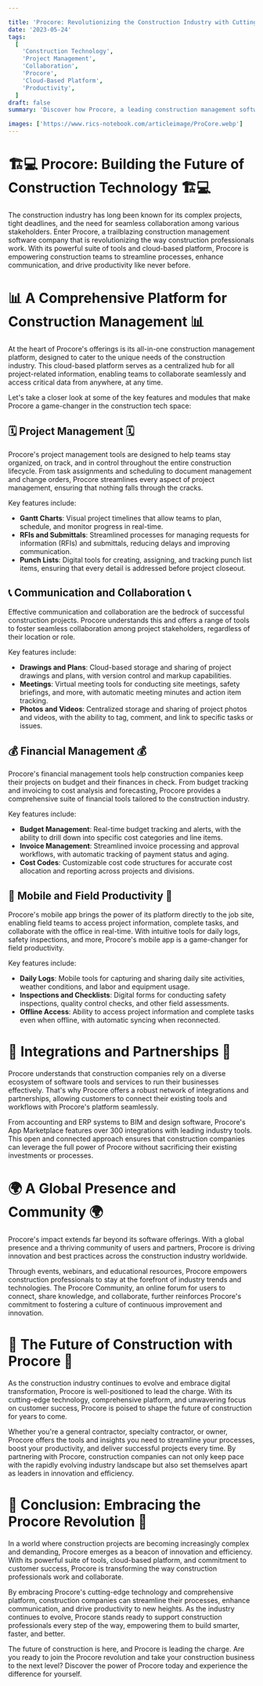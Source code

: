 ```yaml
---

title: 'Procore: Revolutionizing the Construction Industry with Cutting-Edge Technology'
date: '2023-05-24'
tags:
  [
    'Construction Technology',
    'Project Management',
    'Collaboration',
    'Procore',
    'Cloud-Based Platform',
    'Productivity',
  ]
draft: false
summary: 'Discover how Procore, a leading construction management software company, is transforming the construction industry with its comprehensive suite of tools and cloud-based platform. From project management to financial tracking, Procore streamlines processes, enhances collaboration, and boosts productivity for construction professionals worldwide.'

images: ['https://www.rics-notebook.com/articleimage/ProCore.webp']
---
```


# 🏗️💻 Procore: Building the Future of Construction Technology 🏗️💻

The construction industry has long been known for its complex projects, tight deadlines, and the need for seamless collaboration among various stakeholders. Enter Procore, a trailblazing construction management software company that is revolutionizing the way construction professionals work. With its powerful suite of tools and cloud-based platform, Procore is empowering construction teams to streamline processes, enhance communication, and drive productivity like never before.

# 📊 A Comprehensive Platform for Construction Management 📊

At the heart of Procore's offerings is its all-in-one construction management platform, designed to cater to the unique needs of the construction industry. This cloud-based platform serves as a centralized hub for all project-related information, enabling teams to collaborate seamlessly and access critical data from anywhere, at any time.

Let's take a closer look at some of the key features and modules that make Procore a game-changer in the construction tech space:

## 🗓️ Project Management 🗓️

Procore's project management tools are designed to help teams stay organized, on track, and in control throughout the entire construction lifecycle. From task assignments and scheduling to document management and change orders, Procore streamlines every aspect of project management, ensuring that nothing falls through the cracks.

Key features include:

- **Gantt Charts**: Visual project timelines that allow teams to plan, schedule, and monitor progress in real-time.
- **RFIs and Submittals**: Streamlined processes for managing requests for information (RFIs) and submittals, reducing delays and improving communication.
- **Punch Lists**: Digital tools for creating, assigning, and tracking punch list items, ensuring that every detail is addressed before project closeout.

## 📞 Communication and Collaboration 📞

Effective communication and collaboration are the bedrock of successful construction projects. Procore understands this and offers a range of tools to foster seamless collaboration among project stakeholders, regardless of their location or role.

Key features include:

- **Drawings and Plans**: Cloud-based storage and sharing of project drawings and plans, with version control and markup capabilities.
- **Meetings**: Virtual meeting tools for conducting site meetings, safety briefings, and more, with automatic meeting minutes and action item tracking.
- **Photos and Videos**: Centralized storage and sharing of project photos and videos, with the ability to tag, comment, and link to specific tasks or issues.

## 💰 Financial Management 💰

Procore's financial management tools help construction companies keep their projects on budget and their finances in check. From budget tracking and invoicing to cost analysis and forecasting, Procore provides a comprehensive suite of financial tools tailored to the construction industry.

Key features include:

- **Budget Management**: Real-time budget tracking and alerts, with the ability to drill down into specific cost categories and line items.
- **Invoice Management**: Streamlined invoice processing and approval workflows, with automatic tracking of payment status and aging.
- **Cost Codes**: Customizable cost code structures for accurate cost allocation and reporting across projects and divisions.

## 📱 Mobile and Field Productivity 📱

Procore's mobile app brings the power of its platform directly to the job site, enabling field teams to access project information, complete tasks, and collaborate with the office in real-time. With intuitive tools for daily logs, safety inspections, and more, Procore's mobile app is a game-changer for field productivity.

Key features include:

- **Daily Logs**: Mobile tools for capturing and sharing daily site activities, weather conditions, and labor and equipment usage.
- **Inspections and Checklists**: Digital forms for conducting safety inspections, quality control checks, and other field assessments.
- **Offline Access**: Ability to access project information and complete tasks even when offline, with automatic syncing when reconnected.

# 🤝 Integrations and Partnerships 🤝

Procore understands that construction companies rely on a diverse ecosystem of software tools and services to run their businesses effectively. That's why Procore offers a robust network of integrations and partnerships, allowing customers to connect their existing tools and workflows with Procore's platform seamlessly.

From accounting and ERP systems to BIM and design software, Procore's App Marketplace features over 300 integrations with leading industry tools. This open and connected approach ensures that construction companies can leverage the full power of Procore without sacrificing their existing investments or processes.

# 🌍 A Global Presence and Community 🌍

Procore's impact extends far beyond its software offerings. With a global presence and a thriving community of users and partners, Procore is driving innovation and best practices across the construction industry worldwide.

Through events, webinars, and educational resources, Procore empowers construction professionals to stay at the forefront of industry trends and technologies. The Procore Community, an online forum for users to connect, share knowledge, and collaborate, further reinforces Procore's commitment to fostering a culture of continuous improvement and innovation.

# 🚀 The Future of Construction with Procore 🚀

As the construction industry continues to evolve and embrace digital transformation, Procore is well-positioned to lead the charge. With its cutting-edge technology, comprehensive platform, and unwavering focus on customer success, Procore is poised to shape the future of construction for years to come.

Whether you're a general contractor, specialty contractor, or owner, Procore offers the tools and insights you need to streamline your processes, boost your productivity, and deliver successful projects every time. By partnering with Procore, construction companies can not only keep pace with the rapidly evolving industry landscape but also set themselves apart as leaders in innovation and efficiency.

# 🎉 Conclusion: Embracing the Procore Revolution 🎉

In a world where construction projects are becoming increasingly complex and demanding, Procore emerges as a beacon of innovation and efficiency. With its powerful suite of tools, cloud-based platform, and commitment to customer success, Procore is transforming the way construction professionals work and collaborate.

By embracing Procore's cutting-edge technology and comprehensive platform, construction companies can streamline their processes, enhance communication, and drive productivity to new heights. As the industry continues to evolve, Procore stands ready to support construction professionals every step of the way, empowering them to build smarter, faster, and better.

The future of construction is here, and Procore is leading the charge. Are you ready to join the Procore revolution and take your construction business to the next level? Discover the power of Procore today and experience the difference for yourself.
